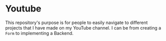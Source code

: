 # Youtube

This repository's purpose is for people to easily navigate to different projects that I have made on my YouTube channel. I can be from creating a `Form` to implementing a Backend.
